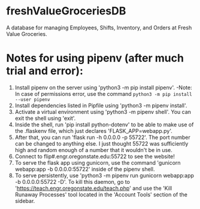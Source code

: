 # freshValueGroceriesDB
A database for managing Employees, Shifts, Inventory, and Orders at Fresh Value Groceries.


# Notes for using pipenv (after much trial and error):

1. Install pipenv on the server using 'python3 -m pip install pipenv'.
    -Note: In case of permissions error, use the command  ```python3 -m pip install --user pipenv```
2. Install dependencies listed in Pipfile using 'python3 -m pipenv install'.
3. Activate a virtual environment using 'python3 -m pipenv shell'. You can exit the shell using 'exit'. 
4. Inside the shell, run 'pip install python-dotenv' to be able to make use of the .flaskenv file, which just declares 'FLASK_APP=webapp.py'.
5. After that, you can run 'flask run -h 0.0.0.0 -p 55722'. The port number can be changed to anything else. I just thought 55722 was sufficiently high and random enough of a number that it wouldn't be in use.
6. Connect to flip#.engr.oregonstate.edu:55722 to see the website!
7. To serve the flask app using gunicorn, use the command 'gunicorn webapp:app -b 0.0.0.0:55722' inside of the pipenv shell. 
8. To serve persistently, use 'python3 -m pipenv run gunicorn webapp:app -b 0.0.0.0:55722 -D'. To kill this daemon, go to 'https://teach.engr.oregonstate.edu/teach.php' and use the 'Kill Runaway Processes' tool located in the 'Account Tools' section of the sidebar. 

